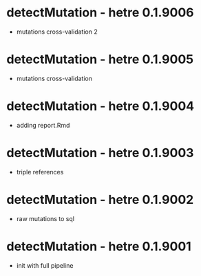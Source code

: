 # detectMutation - hetre 0.1.9006
* mutations cross-validation 2

# detectMutation - hetre 0.1.9005
* mutations cross-validation

# detectMutation - hetre 0.1.9004
* adding report.Rmd

# detectMutation - hetre 0.1.9003
* triple references

# detectMutation - hetre 0.1.9002
* raw mutations to sql

# detectMutation - hetre 0.1.9001
* init with full pipeline

